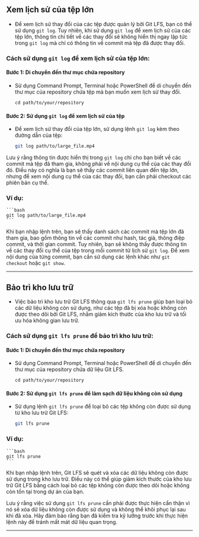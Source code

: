 ## Xem lịch sử của tệp lớn

- Để xem lịch sử thay đổi của các tệp được quản lý bởi Git LFS, bạn có thể sử dụng `git log`. Tuy nhiên, khi sử dụng `git log` để xem lịch sử của các tệp lớn, thông tin chi tiết về các thay đổi sẽ không hiển thị ngay lập tức trong `git log` mà chỉ có thông tin về commit mà tệp đã được thay đổi.

### Cách sử dụng `git log` để xem lịch sử của tệp lớn:

#### Bước 1: Di chuyển đến thư mục chứa repository

- Sử dụng Command Prompt, Terminal hoặc PowerShell để di chuyển đến thư mục của repository chứa tệp mà bạn muốn xem lịch sử thay đổi.

  ```
  cd path/to/your/repository
  ```

#### Bước 2: Sử dụng `git log` để xem lịch sử của tệp

- Để xem lịch sử thay đổi của tệp lớn, sử dụng lệnh `git log` kèm theo đường dẫn của tệp:

  ```bash
  git log path/to/large_file.mp4
  ```

Lưu ý rằng thông tin được hiển thị trong `git log` chỉ cho bạn biết về các commit mà tệp đã tham gia, không phải về nội dung cụ thể của các thay đổi đó. Điều này có nghĩa là bạn sẽ thấy các commit liên quan đến tệp lớn, nhưng để xem nội dung cụ thể của các thay đổi, bạn cần phải checkout các phiên bản cụ thể.

### Ví dụ:

    ```bash
    git log path/to/large_file.mp4
    ```

Khi bạn nhập lệnh trên, bạn sẽ thấy danh sách các commit mà tệp lớn đã tham gia, bao gồm thông tin về các commit như hash, tác giả, thông điệp commit, và thời gian commit. Tuy nhiên, bạn sẽ không thấy được thông tin về các thay đổi cụ thể của tệp trong mỗi commit từ lịch sử `git log`. Để xem nội dung của từng commit, bạn cần sử dụng các lệnh khác như `git checkout` hoặc `git show`.

---

## Bảo trì kho lưu trữ

- Việc bảo trì kho lưu trữ Git LFS thông qua `git lfs prune` giúp bạn loại bỏ các dữ liệu không còn sử dụng, như các tệp đã bị xóa hoặc không còn được theo dõi bởi Git LFS, nhằm giảm kích thước của kho lưu trữ và tối ưu hóa không gian lưu trữ.

### Cách sử dụng `git lfs prune` để bảo trì kho lưu trữ:

#### Bước 1: Di chuyển đến thư mục chứa repository

- Sử dụng Command Prompt, Terminal hoặc PowerShell để di chuyển đến thư mục của repository chứa dữ liệu Git LFS.

  ```
  cd path/to/your/repository
  ```

#### Bước 2: Sử dụng `git lfs prune` để làm sạch dữ liệu không còn sử dụng

- Sử dụng lệnh `git lfs prune` để loại bỏ các tệp không còn được sử dụng từ kho lưu trữ Git LFS:

  ```bash
  git lfs prune
  ```

### Ví dụ:

    ```bash
    git lfs prune
    ```

Khi bạn nhập lệnh trên, Git LFS sẽ quét và xóa các dữ liệu không còn được sử dụng trong kho lưu trữ. Điều này có thể giúp giảm kích thước của kho lưu trữ Git LFS bằng cách loại bỏ các tệp không còn được theo dõi hoặc không còn tồn tại trong dự án của bạn.

Lưu ý rằng việc sử dụng `git lfs prune` cần phải được thực hiện cẩn thận vì nó sẽ xóa dữ liệu không còn được sử dụng và không thể khôi phục lại sau khi đã xóa. Hãy đảm bảo rằng bạn đã kiểm tra kỹ lưỡng trước khi thực hiện lệnh này để tránh mất mát dữ liệu quan trọng.

---
